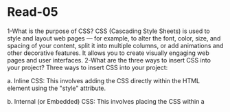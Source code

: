 # Read-05
1-What is the purpose of CSS?
CSS (Cascading Style Sheets) is used to style and layout web pages — for example, to alter the font, color, size, and spacing of your content, split it into multiple columns, or add animations and other decorative features. It allows you to create visually engaging web pages and user interfaces.
2-What are the three ways to insert CSS into your project?
Three ways to insert CSS into your project:

a. Inline CSS: This involves adding the CSS directly within the HTML element using the "style" attribute.

b. Internal (or Embedded) CSS: This involves placing the CSS within a <style> tag in the <head> section of an HTML document.

c. External CSS: This involves linking to an external .css file. This is the most common method for applying styles because it allows a single .css file to control the appearance of multiple pages.

3-Write an example of a CSS rule that would give all <p> elements red text.
CSS
p {
    color: red;
}
HTML
<p style="color: red;">This is a red paragraph.</p>
